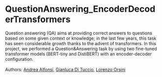 # QuestionAnswering_EncoderDecoderTransformers
 
Question answering (QA) aims at providing correct answers to questions based on some given context or knowledge; in the last few years, this task has seen considerable growth thanks to the advent of transformers. In this project, we performed a Question&Answering task by using two fine-tuned transformer models
(BERT-tiny and DistiBERT) with an encoder-decoder configuration.
<br>
<br>
Authors: [Andrea Alfonsi](https://github.com/andreaAlfonsi), [Gianluca Di Tuccio](https://github.com/DitucSpa), [Lorenzo Orsini](https://github.com/lorenzo-orsini)
